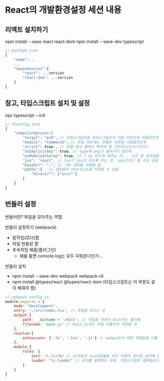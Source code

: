 #

# React의 개발환경설정 세션 내용 

## 리엑트 설치하기
npm install --save react react-dom
npm install --save-dev typescript

```js
// package.json
{
    "name":...
    ...
    "dependencies":{
        "react": ...version
        "react-dom": ...version
    }
}
```
## 참고, 타입스크립트 설치 및 설정
npx typescript --init
```js
// tsconfig.json
{ 
    "compilerOptions:{
        "target": "es5", // 타입스크립트를 자바스크립트의 어떤 버전으로 바꿀것인지?
        "module": "CommonJS", // 파일 내보내는 모듈은 어떤걸 사용할것인지
        "strict": true , // 문법 검사 얼마나 빡세게 할 것인지(strict모드)
        "noImplicitAny": true, // type에 any가 들어가지 않도록
        "esModuleInterop": true, // * as 안쓰게 해주는 것... 이건 잘 모르겠음
        "jsx": "react", // tsx가 jsx가 되도록 하는 것. react라고 쓸 수도 있음
        "baseUrl": ".", // 기본 경로를 지정해 줌
        "paths":{   // 경로들의 shortcut을 지정할 수 있음
            "direct/*": ["src/*"]
        }
    }
}
```

## 번들러 설정
번들러란? 파일을 모아주는 역할.

번들러 설정하기 (webpack)
- 밑작업(로더)함
- 파일 번들링 함
- 후속작업 해줌(플러그인)
  - 예를 들면 console.log는 모두 지워준다던가...

번들러 설치
- npm install --save-dev webpack webpack-cli
- npm install @types/react @types/react-dom (타입스크립트는 이 부분도 같이 해줘야 함)

```js
// webpack config.js
module.exports = {
    mode: "development",
    entry: './src/index.tsx', // 파일을 모으는 곳
    output:{
        path: __dirname + '/dist', // 파일을 모아서 dist라는 폴더에
        filename: 'main.js' // main.js라는 파일 이름으로 저장할 것
    },
    resolve:{
        extensions: {'.ts', '.tsx', '.js'} // webpack이 어떤 파일들을 다룰 것인지 설정
    },
    module:{ 
        rules: {
            test: /\.tsx?$/ // ts파일과 tsx파일들을 모두 아래의 로더로 설치해 준다는 뜻. (여기서 정규 표현식 사용)
            loader: "ts-loader" // 로더를 설정하는 부분, 타입스크립트 컴파일러가 적어둠.. npm install --save-dev ts-loader라고 설치해줘야 함.
        }
    }
}
```
















